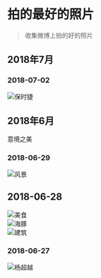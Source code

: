 # 拍的最好的照片

>收集微博上拍的好的照片

## 2018年7月

### 2018-07-02

![保时捷](https://wx1.sinaimg.cn/mw690/a2d22224ly1fsvr1h3aahj20v80hk7sk.jpg)

## 2018年6月

  意境之美

### 2018-06-29

![风景](https://wx4.sinaimg.cn/mw690/7fa25d67gy1fsrrygxn0uj20j60ny76b.jpg)

## 2018-06-28

![美食](https://wx3.sinaimg.cn/mw690/7e2f77f5gy1fsr5zsz50qj20qo0qo7cz.jpg)  
![海豚](https://wx2.sinaimg.cn/mw690/7fa25d67gy1fsqwxgvl32j20hs0diq51.jpg)  
![建筑](https://wx4.sinaimg.cn/mw690/6249d308ly1fsqzpq933wj20ci0m8dhi.jpg)

### 2018-06-27

![杨超越](https://wx3.sinaimg.cn/mw690/006a0Rdhgy1fsnngwgjpij30dc0m8dh1.jpg)  

